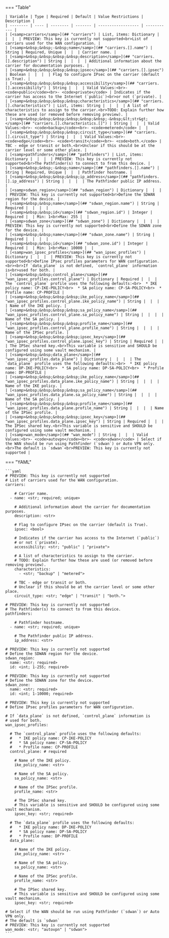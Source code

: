 <!--
  ~ Copyright (c) 2023 Arista Networks, Inc.
  ~ Use of this source code is governed by the Apache License 2.0
  ~ that can be found in the LICENSE file.
  -->
=== "Table"

    | Variable | Type | Required | Default | Value Restrictions | Description |
    | -------- | ---- | -------- | ------- | ------------------ | ----------- |
    | [<samp>carriers</samp>](## "carriers") | List, items: Dictionary |  |  |  | PREVIEW: This key is currently not supported<br>List of carriers used for the WAN configuration. |
    | [<samp>&nbsp;&nbsp;-&nbsp;name</samp>](## "carriers.[].name") | String | Required, Unique |  |  | Carrier name. |
    | [<samp>&nbsp;&nbsp;&nbsp;&nbsp;description</samp>](## "carriers.[].description") | String |  |  |  | Additional information about the carrier for documentation purposes. |
    | [<samp>&nbsp;&nbsp;&nbsp;&nbsp;ipsec</samp>](## "carriers.[].ipsec") | Boolean |  |  |  | Flag to configure IPsec on the carrier (default is True). |
    | [<samp>&nbsp;&nbsp;&nbsp;&nbsp;accessibility</samp>](## "carriers.[].accessibility") | String |  |  | Valid Values:<br>- <code>public</code><br>- <code>private</code> | Indicates if the carrier has access to the Internet (`public`)<br>or not (`private). |
    | [<samp>&nbsp;&nbsp;&nbsp;&nbsp;characteristics</samp>](## "carriers.[].characteristics") | List, items: String |  |  |  | A list of characteristics to assign to the carrier.<br>TODO: Explain further how these are used (or removed before removing preview). |
    | [<samp>&nbsp;&nbsp;&nbsp;&nbsp;&nbsp;&nbsp;-&nbsp;&lt;str&gt;</samp>](## "carriers.[].characteristics.[]") | String |  |  | Valid Values:<br>- <code>backup</code><br>- <code>metered</code> |  |
    | [<samp>&nbsp;&nbsp;&nbsp;&nbsp;circuit_type</samp>](## "carriers.[].circuit_type") | String |  |  | Valid Values:<br>- <code>edge</code><br>- <code>transit</code><br>- <code>both.</code> | TBC - edge or transit or both.<br>Unclear if this should be at the carrier level or some other place. |
    | [<samp>pathfinders</samp>](## "pathfinders") | List, items: Dictionary |  |  |  | PREVIEW: This key is currently not supported<br>The Pathfinder(s) to connect to from this device. |
    | [<samp>&nbsp;&nbsp;-&nbsp;name</samp>](## "pathfinders.[].name") | String | Required, Unique |  |  | Pathfinder hostname. |
    | [<samp>&nbsp;&nbsp;&nbsp;&nbsp;ip_address</samp>](## "pathfinders.[].ip_address") | String |  |  |  | The Pathfinder public IP address. |
    | [<samp>sdwan_region</samp>](## "sdwan_region") | Dictionary |  |  |  | PREVIEW: This key is currently not supported<br>Define the SDWAN region for the device. |
    | [<samp>&nbsp;&nbsp;name</samp>](## "sdwan_region.name") | String | Required |  |  |  |
    | [<samp>&nbsp;&nbsp;id</samp>](## "sdwan_region.id") | Integer | Required |  | Min: 1<br>Max: 255 |  |
    | [<samp>sdwan_zone</samp>](## "sdwan_zone") | Dictionary |  |  |  | PREVIEW: This key is currently not supported<br>Define the SDWAN zone for the device. |
    | [<samp>&nbsp;&nbsp;name</samp>](## "sdwan_zone.name") | String | Required |  |  |  |
    | [<samp>&nbsp;&nbsp;id</samp>](## "sdwan_zone.id") | Integer | Required |  | Min: 1<br>Max: 10000 |  |
    | [<samp>wan_ipsec_profiles</samp>](## "wan_ipsec_profiles") | Dictionary |  |  |  | PREVIEW: This key is currently not supported<br>Define IPsec profiles parameters for WAN configuration.<br><br>If `data_plane` is not defined, `control_plane` information is<br>used for both. |
    | [<samp>&nbsp;&nbsp;control_plane</samp>](## "wan_ipsec_profiles.control_plane") | Dictionary | Required |  |  | The `control_plane` profile uses the following defaults:<br>  * IKE policy name: CP-IKE-POLICY<br>  * SA policy name: CP-SA-POLICY<br>  * Profile name: CP-PROFILE |
    | [<samp>&nbsp;&nbsp;&nbsp;&nbsp;ike_policy_name</samp>](## "wan_ipsec_profiles.control_plane.ike_policy_name") | String |  |  |  | Name of the IKE policy. |
    | [<samp>&nbsp;&nbsp;&nbsp;&nbsp;sa_policy_name</samp>](## "wan_ipsec_profiles.control_plane.sa_policy_name") | String |  |  |  | Name of the SA policy. |
    | [<samp>&nbsp;&nbsp;&nbsp;&nbsp;profile_name</samp>](## "wan_ipsec_profiles.control_plane.profile_name") | String |  |  |  | Name of the IPSec profile. |
    | [<samp>&nbsp;&nbsp;&nbsp;&nbsp;ipsec_key</samp>](## "wan_ipsec_profiles.control_plane.ipsec_key") | String | Required |  |  | The IPSec shared key.<br>This variable is sensitive and SHOULD be configured using some vault mechanism. |
    | [<samp>&nbsp;&nbsp;data_plane</samp>](## "wan_ipsec_profiles.data_plane") | Dictionary |  |  |  | The `data_plane` profile uses the following defaults:<br>  * IKE policy name: DP-IKE-POLICY<br>  * SA policy name: DP-SA-POLICY<br>  * Profile name: DP-PROFILE |
    | [<samp>&nbsp;&nbsp;&nbsp;&nbsp;ike_policy_name</samp>](## "wan_ipsec_profiles.data_plane.ike_policy_name") | String |  |  |  | Name of the IKE policy. |
    | [<samp>&nbsp;&nbsp;&nbsp;&nbsp;sa_policy_name</samp>](## "wan_ipsec_profiles.data_plane.sa_policy_name") | String |  |  |  | Name of the SA policy. |
    | [<samp>&nbsp;&nbsp;&nbsp;&nbsp;profile_name</samp>](## "wan_ipsec_profiles.data_plane.profile_name") | String |  |  |  | Name of the IPSec profile. |
    | [<samp>&nbsp;&nbsp;&nbsp;&nbsp;ipsec_key</samp>](## "wan_ipsec_profiles.data_plane.ipsec_key") | String | Required |  |  | The IPSec shared key.<br>This variable is sensitive and SHOULD be configured using some vault mechanism. |
    | [<samp>wan_mode</samp>](## "wan_mode") | String |  |  | Valid Values:<br>- <code>autovpn</code><br>- <code>sdwan</code> | Select if the WAN should be run using Pathfinder (`sdwan`) or Auto VPN only.<br>The default is `sdwan`<br>PREVIEW: This key is currently not supported |

=== "YAML"

    ```yaml
    # PREVIEW: This key is currently not supported
    # List of carriers used for the WAN configuration.
    carriers:

        # Carrier name.
      - name: <str; required; unique>

        # Additional information about the carrier for documentation purposes.
        description: <str>

        # Flag to configure IPsec on the carrier (default is True).
        ipsec: <bool>

        # Indicates if the carrier has access to the Internet (`public`)
        # or not (`private).
        accessibility: <str; "public" | "private">

        # A list of characteristics to assign to the carrier.
        # TODO: Explain further how these are used (or removed before removing preview).
        characteristics:
          - <str; "backup" | "metered">

        # TBC - edge or transit or both.
        # Unclear if this should be at the carrier level or some other place.
        circuit_type: <str; "edge" | "transit" | "both.">

    # PREVIEW: This key is currently not supported
    # The Pathfinder(s) to connect to from this device.
    pathfinders:

        # Pathfinder hostname.
      - name: <str; required; unique>

        # The Pathfinder public IP address.
        ip_address: <str>

    # PREVIEW: This key is currently not supported
    # Define the SDWAN region for the device.
    sdwan_region:
      name: <str; required>
      id: <int; 1-255; required>

    # PREVIEW: This key is currently not supported
    # Define the SDWAN zone for the device.
    sdwan_zone:
      name: <str; required>
      id: <int; 1-10000; required>

    # PREVIEW: This key is currently not supported
    # Define IPsec profiles parameters for WAN configuration.

    # If `data_plane` is not defined, `control_plane` information is
    # used for both.
    wan_ipsec_profiles:

      # The `control_plane` profile uses the following defaults:
      #   * IKE policy name: CP-IKE-POLICY
      #   * SA policy name: CP-SA-POLICY
      #   * Profile name: CP-PROFILE
      control_plane: # required

        # Name of the IKE policy.
        ike_policy_name: <str>

        # Name of the SA policy.
        sa_policy_name: <str>

        # Name of the IPSec profile.
        profile_name: <str>

        # The IPSec shared key.
        # This variable is sensitive and SHOULD be configured using some vault mechanism.
        ipsec_key: <str; required>

      # The `data_plane` profile uses the following defaults:
      #   * IKE policy name: DP-IKE-POLICY
      #   * SA policy name: DP-SA-POLICY
      #   * Profile name: DP-PROFILE
      data_plane:

        # Name of the IKE policy.
        ike_policy_name: <str>

        # Name of the SA policy.
        sa_policy_name: <str>

        # Name of the IPSec profile.
        profile_name: <str>

        # The IPSec shared key.
        # This variable is sensitive and SHOULD be configured using some vault mechanism.
        ipsec_key: <str; required>

    # Select if the WAN should be run using Pathfinder (`sdwan`) or Auto VPN only.
    # The default is `sdwan`
    # PREVIEW: This key is currently not supported
    wan_mode: <str; "autovpn" | "sdwan">
    ```
